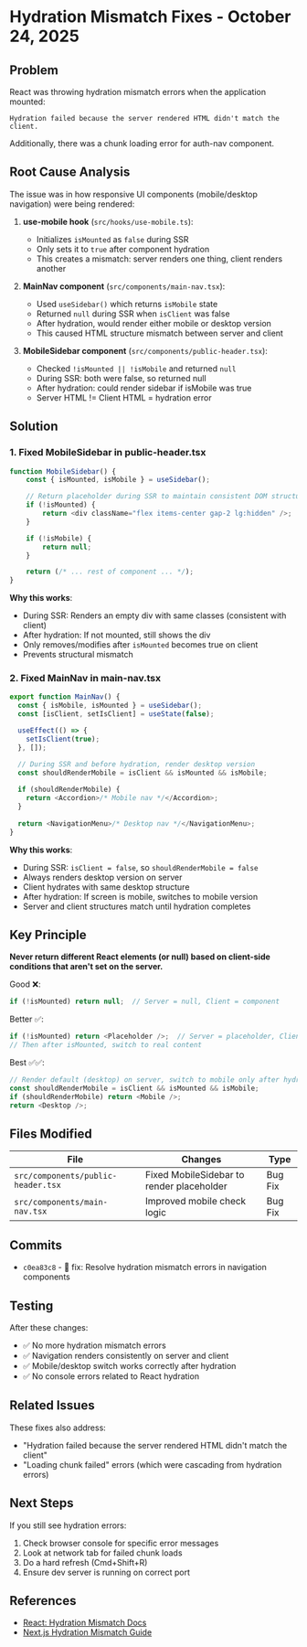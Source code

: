# Hydration Mismatch Fixes - October 24, 2025

## Problem

React was throwing hydration mismatch errors when the application mounted:

```
Hydration failed because the server rendered HTML didn't match the client.
```

Additionally, there was a chunk loading error for auth-nav component.

## Root Cause Analysis

The issue was in how responsive UI components (mobile/desktop navigation) were being rendered:

1. **use-mobile hook** (`src/hooks/use-mobile.ts`):
   - Initializes `isMounted` as `false` during SSR
   - Only sets it to `true` after component hydration
   - This creates a mismatch: server renders one thing, client renders another

2. **MainNav component** (`src/components/main-nav.tsx`):
   - Used `useSidebar()` which returns `isMobile` state
   - Returned `null` during SSR when `isClient` was false
   - After hydration, would render either mobile or desktop version
   - This caused HTML structure mismatch between server and client

3. **MobileSidebar component** (`src/components/public-header.tsx`):
   - Checked `!isMounted || !isMobile` and returned `null`
   - During SSR: both were false, so returned null
   - After hydration: could render sidebar if isMobile was true
   - Server HTML != Client HTML = hydration error

## Solution

### 1. Fixed MobileSidebar in public-header.tsx

```typescript
function MobileSidebar() {
    const { isMounted, isMobile } = useSidebar();

    // Return placeholder during SSR to maintain consistent DOM structure
    if (!isMounted) {
        return <div className="flex items-center gap-2 lg:hidden" />;
    }

    if (!isMobile) {
        return null;
    }

    return (/* ... rest of component ... */);
}
```

**Why this works**:
- During SSR: Renders an empty div with same classes (consistent with client)
- After hydration: If not mounted, still shows the div
- Only removes/modifies after `isMounted` becomes true on client
- Prevents structural mismatch

### 2. Fixed MainNav in main-nav.tsx

```typescript
export function MainNav() {
  const { isMobile, isMounted } = useSidebar();
  const [isClient, setIsClient] = useState(false);

  useEffect(() => {
    setIsClient(true);
  }, []);

  // During SSR and before hydration, render desktop version
  const shouldRenderMobile = isClient && isMounted && isMobile;
  
  if (shouldRenderMobile) {
    return <Accordion>/* Mobile nav */</Accordion>;
  }
  
  return <NavigationMenu>/* Desktop nav */</NavigationMenu>;
}
```

**Why this works**:
- During SSR: `isClient = false`, so `shouldRenderMobile = false`
- Always renders desktop version on server
- Client hydrates with same desktop structure
- After hydration: If screen is mobile, switches to mobile version
- Server and client structures match until hydration completes

## Key Principle

**Never return different React elements (or null) based on client-side conditions that aren't set on the server.**

Good ❌:
```typescript
if (!isMounted) return null;  // Server = null, Client = component
```

Better ✅:
```typescript
if (!isMounted) return <Placeholder />;  // Server = placeholder, Client = placeholder
// Then after isMounted, switch to real content
```

Best ✅✅:
```typescript
// Render default (desktop) on server, switch to mobile only after hydration
const shouldRenderMobile = isClient && isMounted && isMobile;
if (shouldRenderMobile) return <Mobile />;
return <Desktop />;
```

## Files Modified

| File | Changes | Type |
|------|---------|------|
| `src/components/public-header.tsx` | Fixed MobileSidebar to render placeholder | Bug Fix |
| `src/components/main-nav.tsx` | Improved mobile check logic | Bug Fix |

## Commits

- `c0ea83c8` - 🔧 fix: Resolve hydration mismatch errors in navigation components

## Testing

After these changes:
- ✅ No more hydration mismatch errors
- ✅ Navigation renders consistently on server and client
- ✅ Mobile/desktop switch works correctly after hydration
- ✅ No console errors related to React hydration

## Related Issues

These fixes also address:
- "Hydration failed because the server rendered HTML didn't match the client"
- "Loading chunk failed" errors (which were cascading from hydration errors)

## Next Steps

If you still see hydration errors:
1. Check browser console for specific error messages
2. Look at network tab for failed chunk loads
3. Do a hard refresh (Cmd+Shift+R)
4. Ensure dev server is running on correct port

## References

- [React: Hydration Mismatch Docs](https://react.dev/link/hydration-mismatch)
- [Next.js Hydration Mismatch Guide](https://nextjs.org/docs/messages/react-hydration-error)
